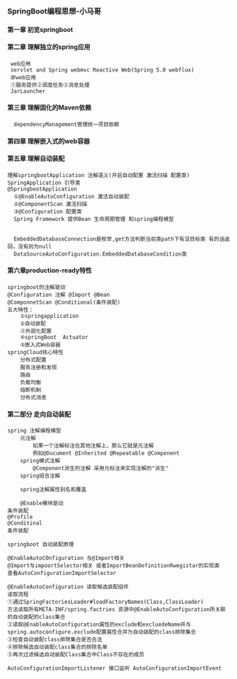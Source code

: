 ### SpringBoot编程思想-小马哥
#### 第一章 初览springboot

#### 第二章  理解独立的spring应用
     web应用
     servlet and Spring webmvc Reactive Web(Spring 5.0 webflux)
     非web应用
     ①服务提供②调度任务③消息处理
     JarLauncher
     
#### 第三章 理解固化的Maven依赖
      dependencyManagement管理统一项目依赖
#### 第四章 理解嵌入式的web容器
    
#### 第五章 理解自动装配
 
    理解springbootApplication 注解语义(开启自动配置 激活扫描 配置类)
    SpringApplication 引导类
    @SpringbootApplication
      ①@EnableAutoConfiguration 激活自动装配
      ②@ComponentScan 激活扫描
      ③@Configuration 配置类
      Spring Framework 提供Bean 生命周期管理 和spring编程模型
      
      
      EmbeddedDatabaseConnection是枚举,get方法判断当前类path下有没目标类 有的话返回，没有则为null
      DataSourceAutoConfiguration.EmbeddedDatabaseCondition类
#### 第六章production-ready特性

    springboot的注解驱动
    @Configuration 注解 @Import @Bean
    @ComponnetScan @Conditional(条件装配)
    五大特性：
        ①springapplication
        ②自动装配
        ③外部化配置
        ④springBoot  Actuator
        ⑤嵌入式Web容器
    springCloud核心特性
        分布式配置
        服务注册和发现
        路由
        负载均衡
        熔断机制
        分布式消息
        
#### 第二部分 走向自动装配
    spring 注解编程模型
        元注解
            如果一个注解标注在其他注解上，那么它就是元注解 
            例如@Ducument @Inherited @Repeatable @Component
        spring模式注解
            @Component派生的注解 采用元标注来实现注解的"派生"
        spring组合注解
            
        spring注解属性别名和覆盖
        
        @Enable模块驱动
    条件装配
    @Profile
    @Conditinal
    条件装配 
    
    springboot 自动装配原理
    
    @EnableAutoCOnfiguration 与@Import相关
    @Import与impoortSelector相关 或者ImportBeanDefinitionRwegistar的实现类
    查看AutoConfigurationImportSelector
    
    @EnableAutoConfiguration 读取候选装配组件
    读取流程
    ①通过SpringFactoriesLoader#loadFactoryNames(Class,ClassLoader)
    方法读取所有META-INF/spring.factries 资源中@EnableAutoConfiguration所关联的自动装配的class集合
    ②读取@EnableAutoConfiguration属性的exclude和excluedeName并与spring.autoconfigure.exclude配置属性合并为自动装配的class排除集合
    ③检查自动装配class排除集合是否合法
    ④排除候选自动装配class集合的排除名单
    ⑤再次过滤候选自动装配Class集合中Class不存在的成员
    
    AutoConfigurationImportListener 接口监听 AutoConfigurationImportEvent
       
        
               
              
    
    


